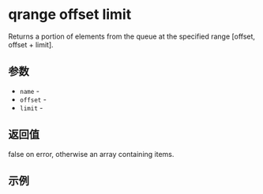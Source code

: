 # qrange offset limit

Returns a portion of elements from the queue at the specified range [offset, offset + limit].

## 参数

* `name` - 
* `offset` - 
* `limit` - 

## 返回值

false on error, otherwise an array containing items.

## 示例
